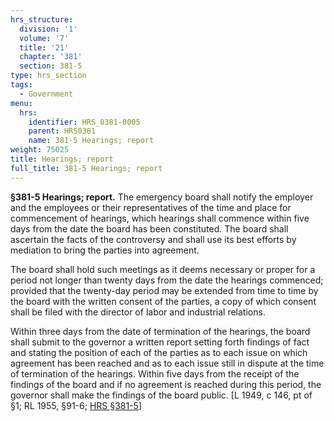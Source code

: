 ```yaml
---
hrs_structure:
  division: '1'
  volume: '7'
  title: '21'
  chapter: '381'
  section: 381-5
type: hrs_section
tags:
  - Government
menu:
  hrs:
    identifier: HRS_0381-0005
    parent: HRS0381
    name: 381-5 Hearings; report
weight: 75025
title: Hearings; report
full_title: 381-5 Hearings; report
---
```

**§381-5 Hearings; report.** The emergency board shall notify the employer and the employees or their representatives of the time and place for commencement of hearings, which hearings shall commence within five days from the date the board has been constituted. The board shall ascertain the facts of the controversy and shall use its best efforts by mediation to bring the parties into agreement.

The board shall hold such meetings as it deems necessary or proper for a period not longer than twenty days from the date the hearings commenced; provided that the twenty-day period may be extended from time to time by the board with the written consent of the parties, a copy of which consent shall be filed with the director of labor and industrial relations.

Within three days from the date of termination of the hearings, the board shall submit to the governor a written report setting forth findings of fact and stating the position of each of the parties as to each issue on which agreement has been reached and as to each issue still in dispute at the time of termination of the hearings. Within five days from the receipt of the findings of the board and if no agreement is reached during this period, the governor shall make the findings of the board public. [L 1949, c 146, pt of §1; RL 1955, §91-6; [HRS §381-5](/title-21/chapter-381/section-381-5/)]